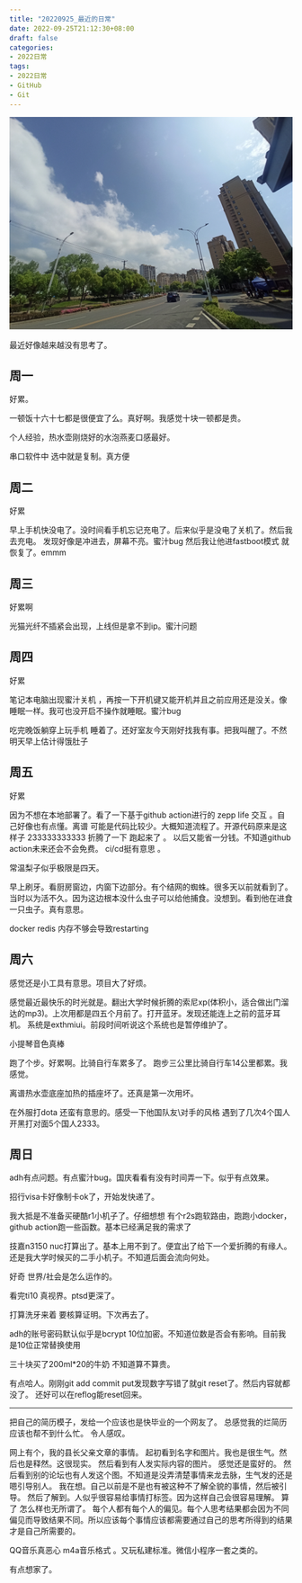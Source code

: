 ```yaml
---
title: "20220925_最近的日常"
date: 2022-09-25T21:12:30+08:00
draft: false
categories:
- 2022日常
tags:
- 2022日常
- GitHub
- Git
---
```




![刚到澳海胥江湾](https://raw.githubusercontent.com/nianyisi/20220717/main/09/IMG_20220427_095704.jpg)



最近好像越来越没有思考了。

## 周一

好累。

一顿饭十六十七都是很便宜了么。真好啊。我感觉十块一顿都是贵。

个人经验，热水壶刚烧好的水泡燕麦口感最好。

串口软件中 选中就是复制。真方便

## 周二

好累

早上手机快没电了。没时间看手机忘记充电了。后来似乎是没电了关机了。然后我去充电。
发现好像是冲进去，屏幕不亮。蜜汁bug
然后我让他进fastboot模式 就恢复了。emmm 

## 周三

好累啊

光猫光纤不插紧会出现，上线但是拿不到ip。蜜汁问题

## 周四

好累

笔记本电脑出现蜜汁关机 ，再按一下开机键又能开机并且之前应用还是没关。像睡眠一样。我可也没开启不操作就睡眠。蜜汁bug

吃完晚饭躺穿上玩手机 睡着了。还好室友今天刚好找我有事。把我叫醒了。不然明天早上估计得饿肚子

## 周五

好累

因为不想在本地部署了。看了一下基于github action进行的 zepp life 交互 。自己好像也有点懂。离谱 可能是代码比较少。大概知道流程了。开源代码原来是这样子 233333333333
折腾了一下 跑起来了 。 以后又能省一分钱。不知道github action未来还会不会免费。
ci/cd挺有意思 。

常温梨子似乎极限是四天。

早上刷牙。看厨房窗边，内窗下边部分。有个结网的蜘蛛。很多天以前就看到了。当时以为活不久。因为这边根本没什么虫子可以给他捕食。没想到。看到他在进食一只虫子。真有意思。

docker redis 内存不够会导致restarting



## 周六

感觉还是小工具有意思。项目大了好烦。

感觉最近最快乐的时光就是。翻出大学时候折腾的索尼xp(体积小，适合做出门溜达的mp3)。上次用都是四五个月前了。打开蓝牙。发现还能连上之前的蓝牙耳机。
系统是exthmiui。前段时间听说这个系统也是暂停维护了。

小提琴音色真棒

跑了个步。好累啊。比骑自行车累多了。
跑步三公里比骑自行车14公里都累。我感觉。 

离谱热水壶底座加热的插座坏了。还真是第一次用坏。

在外服打dota 还蛮有意思的。感受一下他国队友\对手的风格
遇到了几次4个国人开黑打对面5个国人2333。



## 周日

adh有点问题。有点蜜汁bug。国庆看看有没有时间弄一下。似乎有点效果。

招行visa卡好像制卡ok了，开始发快递了。

我大抵是不准备买硬酷r1小机子了。仔细想想 有个r2s跑软路由，跑跑小docker，github action跑一些函数。基本已经满足我的需求了

技嘉n3150 nuc打算出了。基本上用不到了。便宜出了给下一个爱折腾的有缘人。
还是我大学时候买的二手小机子。不知道后面会流向何处。

好奇 世界/社会是怎么运作的。

看完ti10 真视界。ptsd更深了。

打算洗牙来着 要核算证明。下次再去了。

adh的账号密码默认似乎是bcrypt 10位加密。不知道位数是否会有影响。目前我是10位正常替换使用

三十块买了200ml*20的牛奶 不知道算不算贵。

有点哈人。刚刚git add commit put发现数字写错了就git reset了。然后内容就都没了。 还好可以在reflog能reset回来。

---

把自己的简历模子，发给一个应该也是快毕业的一个网友了。
总感觉我的烂简历应该也帮不到什么忙。
令人感叹。

网上有个，我的县长父亲文章的事情。
起初看到名字和图片。我也是很生气。然后也是释然。这很现实。
然后看到有人发实际内容的图片。 感觉还是蛮好的。
然后看到别的论坛也有人发这个图。不知道是没弄清楚事情来龙去脉，生气发的还是嗯引导别人。
我在想。自己以前是不是也有被这种不了解全貌的事情，然后被引导。
然后了解到。人似乎很容易给事情打标签。因为这样自己会很容易理解。
算了 怎么样也无所谓了。
每个人都有每个人的偏见。每个人思考结果都会因为不同偏见而导致结果不同。所以应该每个事情应该都需要通过自己的思考所得到的结果才是自己所需要的。

QQ音乐真恶心 m4a音乐格式 。又玩私建标准。微信小程序一套之类的。

有点想家了。